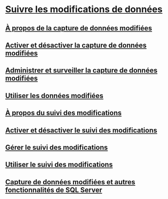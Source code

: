 # [Suivre les modifications de données](track-data-changes-sql-server.md)
## [À propos de la capture de données modifiées](about-change-data-capture-sql-server.md)
## [Activer et désactiver la capture de données modifiées](enable-and-disable-change-data-capture-sql-server.md)
## [Administrer et surveiller la capture de données modifiées](administer-and-monitor-change-data-capture-sql-server.md)
## [Utiliser les données modifiées](work-with-change-data-sql-server.md)
## [À propos du suivi des modifications](about-change-tracking-sql-server.md)
## [Activer et désactiver le suivi des modifications](enable-and-disable-change-tracking-sql-server.md)
## [Gérer le suivi des modifications](manage-change-tracking-sql-server.md)
## [Utiliser le suivi des modifications](work-with-change-tracking-sql-server.md)
## [Capture de données modifiées et autres fonctionnalités de SQL Server](change-data-capture-and-other-sql-server-features.md)
